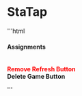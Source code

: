 StaTap
======
'''html
<h4>Assignments</h4><br>
<div style="color:red"><strong>Remove Refresh Button</strong></div>
<strong>Delete Game Button</strong>
<strong></strong>
<strong></strong>
<strong></strong>
<strong></strong>
<strong></strong>

'''
